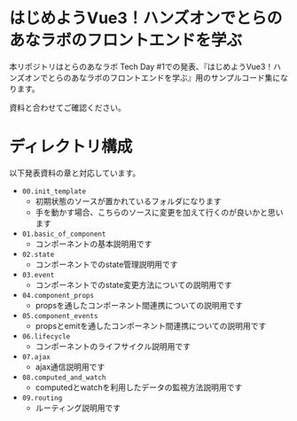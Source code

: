 # はじめようVue3！ハンズオンでとらのあなラボのフロントエンドを学ぶ

本リポジトリはとらのあなラボ Tech Day #1での発表、『はじめようVue3！ハンズオンでとらのあなラボのフロントエンドを学ぶ』用のサンプルコード集になります。

資料と合わせてご確認ください。

# ディレクトリ構成

以下発表資料の章と対応しています。

- `00.init_template`
  - 初期状態のソースが置かれているフォルダになります
  - 手を動かす場合、こちらのソースに変更を加えて行くのが良いかと思います
- `01.basic_of_component`
  - コンポーネントの基本説明用です
- `02.state`
  - コンポーネントでのstate管理説明用です
- `03.event`
  - コンポーネントでのstate変更方法についての説明用です
- `04.component_props`
  - propsを通したコンポーネント間連携についての説明用です
- `05.component_events`
  - propsとemitを通したコンポーネント間連携についての説明用です
- `06.lifecycle`
  - コンポーネントのライフサイクル説明用です
- `07.ajax`
  - ajax通信説明用です
- `08.computed_and_watch`
  - computedとwatchを利用したデータの監視方法説明用です
- `09.routing`
  - ルーティング説明用です


